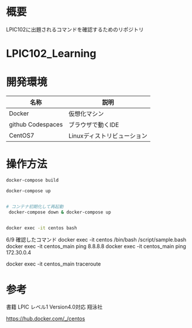 # 概要
LPIC102に出題されるコマンドを確認するためのリポジトリ

# LPIC102_Learning


# 開発環境
|名称|説明|
|---|----|
Docker|仮想化マシン
github Codespaces |ブラウザで動くIDE
CentOS7|Linuxディストリビューション

# 操作方法

```bash
docker-compose build

docker-compose up


# コンテナ初期化して再起動
 docker-compose down & docker-compose up


docker exec -it centos bash

```

6/9 確認したコマンド
docker exec -it centos /bin/bash /script/sample.bash
docker exec -it centos_main ping 8.8.8.8
docker exec -it centos_main ping 172.30.0.4

docker exec -it centos_main traceroute

# 参考
書籍
LPIC レベル1 Version4.0対応 翔泳社



https://hub.docker.com/_/centos